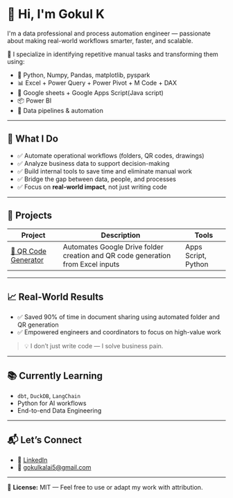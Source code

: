 # 👋 Hi, I'm Gokul K

I'm a data professional and process automation engineer — passionate about making real-world workflows smarter, faster, and scalable.

🔧 I specialize in identifying repetitive manual tasks and transforming them using:
- 🐍 Python, Numpy, Pandas, matplotlib, pyspark
- 📊 Excel + Power Query + Power Pivot + M Code + DAX
- 📁 Google sheets + Google Apps Script(Java script)
- 📦 Power BI
- 🔌 Data pipelines & automation

---

## 🚀 What I Do

- ✅ Automate operational workflows (folders, QR codes, drawings)
- ✅ Analyze business data to support decision-making
- ✅ Build internal tools to save time and eliminate manual work
- ✅ Bridge the gap between data, people, and processes
- ✅ Focus on **real-world impact**, not just writing code

---

## 🧰 Projects

| Project | Description | Tools |
|--------|-------------|-------|
| [📁 QR Code Generator](https://bulk-qr-svg-generator-bedmin4gprwqtouujoyxkk.streamlit.app/) | Automates Google Drive folder creation and QR code generation from Excel inputs | Apps Script, Python |

---

## 📈 Real-World Results

- ✅ Saved 90% of time in document sharing using automated folder and QR generation  
- ✅ Empowered engineers and coordinators to focus on high-value work

> 💡 I don’t just write code — I solve business pain.

---

## 📚 Currently Learning

- `dbt`, `DuckDB`, `LangChain`
- Python for AI workflows
- End-to-end Data Engineering

---

## 📬 Let’s Connect

- 🔗 [LinkedIn](https://linkedin.com/in/goki)
- 📧 gokulkalai5@gmail.com

---

🧾 **License:** MIT — Feel free to use or adapt my work with attribution.
